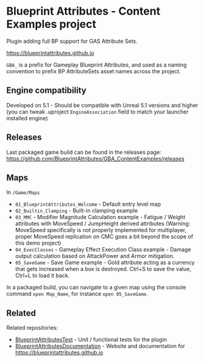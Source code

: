 # Blueprint Attributes - Content Examples project

Plugin adding full BP support for GAS Attribute Sets.

https://blueprintattributes.github.io

`GBA_` is a prefix for Gameplay Blueprint Attributes, and used as a naming convention to prefix BP AttributeSets asset names across the project.

## Engine compatibility

Developed on 5.1 - Should be compatible with Unreal 5.1 versions and higher (you can tweak .uproject `EngineAssociation` field to match your launcher installed engine)

## Releases

Last packaged game build can be found in the releases page: https://github.com/BlueprintAttributes/GBA_ContentExamples/releases

## Maps

In `/Game/Maps`

- `01_BlueprintAttributes_Welcome` - Default entry level map
- `02_Builtin_Clamping` - Built-in clamping example
- `03_MMC` - Modifier Magnitude Calculation example - Fatigue / Weight attributes with MoveSpeed / JumpHeight derived attributes (Warning: MoveSpeed specifically is not properly implemented for multiplayer, proper MoveSpeed replication on CMC goes a bit beyond the scope of this demo project)
- `04_ExecClasses` - Gameplay Effect Execution Class example - Damage output calculation based on AttackPower and Armor mitigation.
- `05_SaveGame` - Save Game example - Gold attribute acting as a currency that gets increased when a box is destroyed. Ctrl+S to save the value, Ctrl+L to load it back.

In a packaged build, you can navigate to a given map using the console command `open Map_Name`, for instance `open 05_SaveGame`.

## Related

Related repositories:

- [BlueprintAttributesTest](https://github.com/BlueprintAttributes/BlueprintAttributesTests) - Unit / functional tests for the plugin
- [BlueprintAttributesDocumentation](https://github.com/BlueprintAttributes/BlueprintAttributesDocumentation) - Website and documentation for https://blueprintattributes.github.io